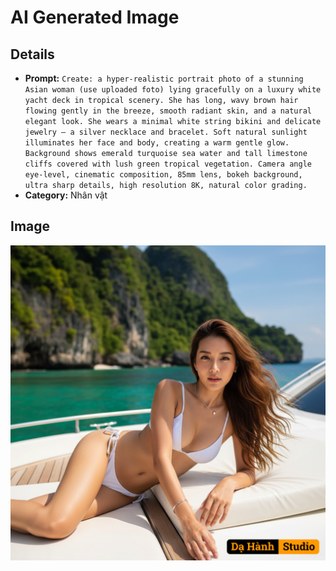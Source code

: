 # AI Generated Image

## Details
- **Prompt:** `Create: a hyper-realistic portrait photo of a stunning Asian woman (use uploaded foto) lying gracefully on a luxury white yacht deck in tropical scenery.
She has long, wavy brown hair flowing gently in the breeze, smooth radiant skin, and a natural elegant look.
She wears a minimal white string bikini and delicate jewelry — a silver necklace and bracelet.
Soft natural sunlight illuminates her face and body, creating a warm gentle glow.
Background shows emerald turquoise sea water and tall limestone cliffs covered with lush green tropical vegetation.
Camera angle eye-level, cinematic composition, 85mm lens, bokeh background, ultra sharp details, high resolution 8K, natural color grading.`
- **Category:** Nhân vật


## Image
![AI Generated Image](./image-2025-10-16T20-23-44-324Z-ey8e2.png)